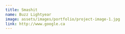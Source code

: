 ```yaml
---
title: Smashit
name: Buzz Lightyear
image: assets/images/portfolio/project-image-1.jpg
link: http://www.google.ca
---
```



